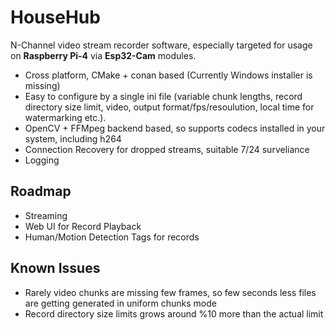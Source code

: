 # HouseHub

N-Channel video stream recorder software, especially targeted for usage on **Raspberry Pi-4** via **Esp32-Cam** modules.

- Cross platform, CMake + conan based (Currently Windows installer is missing)
- Easy to configure by a single ini file (variable chunk lengths, record directory size limit, video, output format/fps/resoulution, local time for watermarking etc.).
- OpenCV + FFMpeg backend based, so supports codecs installed in your system, including h264
- Connection Recovery for dropped streams, suitable 7/24 surveliance
- Logging

## Roadmap
- Streaming
- Web UI for Record Playback
- Human/Motion Detection Tags for records

## Known Issues
- Rarely video chunks are missing few frames, so few seconds less files are getting generated in uniform chunks mode
- Record directory size limits grows around %10 more than the actual limit